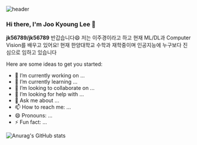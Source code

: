 
![header](https://capsule-render.vercel.app/api?type=wave&color=auto&height=300&section=header&text=Welcome%10JooKyoung&fontSize=90)


### Hi there, I'm Joo Kyoung Lee 👋
**jk56789/jk56789** 반갑습니다😄
저는 이주경이라고 하고 현재 ML/DL과 Computer Vision를 배우고 있어요!
현재 한양대학교 수학과 재학중이며 인공지능에 누구보다 진심으로 임하고 있습니다

Here are some ideas to get you started:

- 🔭 I’m currently working on ...
- 🌱 I’m currently learning ...
- 👯 I’m looking to collaborate on ...
- 🤔 I’m looking for help with ...
- 💬 Ask me about ...
- 📫 How to reach me: ...
- 😄 Pronouns: ...
- ⚡ Fun fact: ...



![Anurag's GitHub stats](https://github-readme-stats.vercel.app/api?username=jk56789&show_icons=true&theme=radical)
